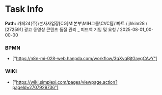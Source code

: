 # Task Info

**Path:** 카페24(주)\본사사업장\[CG]MI본부\MIH그룹\CVC팀\1파트 / jhkim28 / [272591] 광고 동영상 콘텐츠 품질 관리 _ 피드백 기입 및 요청 / 2025-08-01_00-00-00

### BPMN
- ["https://n8n-mi-028-web.hanpda.com/workflow/3qXvqBjtGaygCAvY"]

### WIKI
- ["https://wiki.simplexi.com/pages/viewpage.action?pageId=2707929736"]


